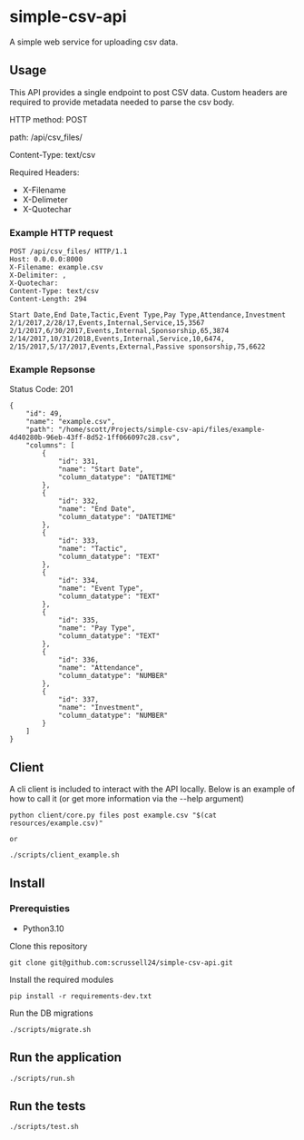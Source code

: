 # simple-csv-api

A simple web service for uploading csv data.

## Usage

This API provides a single endpoint to post CSV data. Custom headers are required to provide metadata needed to parse the csv body.

HTTP method: POST

path: /api/csv_files/

Content-Type: text/csv

Required Headers:
* X-Filename
* X-Delimeter
* X-Quotechar

### Example HTTP request

```
POST /api/csv_files/ HTTP/1.1
Host: 0.0.0.0:8000
X-Filename: example.csv
X-Delimiter: ,
X-Quotechar: 
Content-Type: text/csv
Content-Length: 294

Start Date,End Date,Tactic,Event Type,Pay Type,Attendance,Investment
2/1/2017,2/28/17,Events,Internal,Service,15,3567
2/1/2017,6/30/2017,Events,Internal,Sponsorship,65,3874
2/14/2017,10/31/2018,Events,Internal,Service,10,6474,
2/15/2017,5/17/2017,Events,External,Passive sponsorship,75,6622
```

### Example Repsonse

Status Code: 201
```
{
    "id": 49,
    "name": "example.csv",
    "path": "/home/scott/Projects/simple-csv-api/files/example-4d40280b-96eb-43ff-8d52-1ff066097c28.csv",
    "columns": [
        {
            "id": 331,
            "name": "Start Date",
            "column_datatype": "DATETIME"
        },
        {
            "id": 332,
            "name": "End Date",
            "column_datatype": "DATETIME"
        },
        {
            "id": 333,
            "name": "Tactic",
            "column_datatype": "TEXT"
        },
        {
            "id": 334,
            "name": "Event Type",
            "column_datatype": "TEXT"
        },
        {
            "id": 335,
            "name": "Pay Type",
            "column_datatype": "TEXT"
        },
        {
            "id": 336,
            "name": "Attendance",
            "column_datatype": "NUMBER"
        },
        {
            "id": 337,
            "name": "Investment",
            "column_datatype": "NUMBER"
        }
    ]
}
```

## Client

A cli client is included to interact with the API locally. Below is an example of how to call it (or get more information via the --help argument)

```
python client/core.py files post example.csv "$(cat resources/example.csv)"

or

./scripts/client_example.sh
```

## Install

### Prerequisties

* Python3.10

Clone this repository

```
git clone git@github.com:scrussell24/simple-csv-api.git
```

Install the required modules
```
pip install -r requirements-dev.txt
```

Run the DB migrations
```
./scripts/migrate.sh
```

## Run the application

```
./scripts/run.sh
```

## Run the tests

```
./scripts/test.sh
```